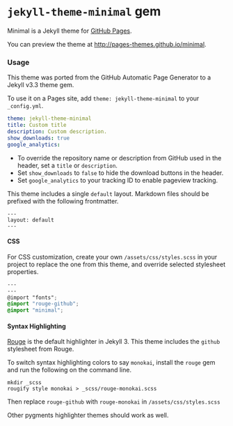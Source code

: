 # `jekyll-theme-minimal` gem

Minimal is a Jekyll theme for [GitHub Pages](https://pages.github.com).

You can preview the theme at http://pages-themes.github.io/minimal.

### Usage

This theme was ported from the GitHub Automatic Page Generator to a Jekyll v3.3 theme gem.

To use it on a Pages site, add `theme: jekyll-theme-minimal` to your `_config.yml`.

```yml
theme: jekyll-theme-minimal
title: Custom title
description: Custom description.
show_downloads: true
google_analytics:
```

- To override the repository name or description from GitHub used in the header, set a `title` or `description`.
- Set `show_downloads` to `false` to hide the download buttons in the header.
- Set `google_analytics` to your tracking ID to enable pageview tracking.

This theme includes a single `default` layout. Markdown files should be prefixed with the following frontmatter.

```
---
layout: default
---

```

#### CSS

For CSS customization, create your own `/assets/css/styles.scss` in your project to replace the one from this theme, and override selected stylesheet properties.

```scss
---
---
@import "fonts";
@import "rouge-github";
@import "minimal";
```

#### Syntax Highlighting

[Rouge](http://rouge.jneen.net/) is the default highlighter in Jekyll 3. This theme includes the `github` stylesheet from Rouge.

To switch syntax highlighting colors to say `monokai`, install the `rouge` gem and run the following on the command line.

```
mkdir _scss
rougify style monokai > _scss/rouge-monokai.scss
```

Then replace `rouge-github` with `rouge-monokai` in `/assets/css/styles.scss`

Other pygments highlighter themes should work as well.

